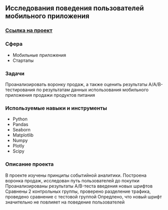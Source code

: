 ## Исследования поведения пользователей мобильного приложения

### [Ссылка на проект](https://github.com/Jkmuf2022/ya_practicum_da/blob/main/09-voronka-prodazh-prilozheniya/9-voronka-prodazh-prilozheniya.ipynb)

### Сфера
* Мобильные приложения
* Стартапы

### Задачи
Проанализировать воронку продаж, а также оценить результаты A/A/B-тестирования по результатам данных использования мобильного приложения продажи продуктов питания 

### Используемые навыки и инструменты
* Python 
* Pandas
* Seaborn
* Matplotlib
* Numpy 
* Plotly 
* Scipy

### Описание проекта
В проекте изучены принципы событийной аналитики.
Построена воронка продаж, исследован путь пользователей до покупки
Проанализированы результаты A/B-теста введения новых шрифтов
Сравнены 2 контрольных группы, проверено разделение трафика, проведено сравнение с тестовой группой
Опредлено, что новый шрифт значительно не повлияет на поведение пользователей
